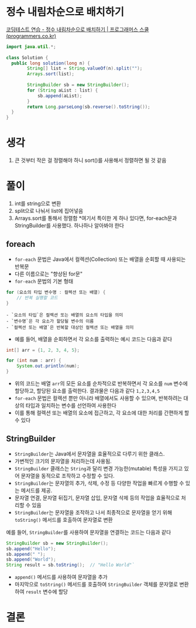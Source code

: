 #  정수 내림차순으로 배치하기
[코딩테스트 연습 \- 정수 내림차순으로 배치하기 | 프로그래머스 스쿨 (programmers.co.kr)](https://school.programmers.co.kr/learn/courses/30/lessons/12933)

```java
import java.util.*;
 
class Solution {
  public long solution(long n) {
        String[] list = String.valueOf(n).split("");
        Arrays.sort(list);
 
        StringBuilder sb = new StringBuilder();
        for (String aList : list) {
            sb.append(aList);
        }
        return Long.parseLong(sb.reverse().toString());
  }
}
```

# 생각 
1. 큰 것부터 작은 걸 정렬해야 하니 sort()를 사용해서 정렬하면 될 것 같음

# 풀이
1. int를 string으로 변환
2. split으로 나눠서 list에 집어넣음
3. Arrays.sort를 통해서 정렬함
*여기서 특이한 게 하나 있다면, for-each문과 StringBuilder를 사용했다. 하나하나 알아봐야 한다

## foreach
- `for-each` 문법은 Java에서 컬렉션(Collection) 또는 배열을 순회할 때 사용되는 반복문
- 다른 이름으로는 "향상된 for문"
- `for-each` 문법의 기본 형태
```java
for (요소의 타입 변수명 : 컬렉션 또는 배열) {
    // 반복 실행할 코드
} 
```
    - `요소의 타입`은 컬렉션 또는 배열의 요소의 타입을 의미
    - `변수명`은 각 요소가 할당될 변수의 이름
    - `컬렉션 또는 배열`은 반복할 대상인 컬렉션 또는 배열을 의미
- 예를 들어, 배열을 순회하면서 각 요소를 출력하는 예시 코드는 다음과 같다

```java
int[] arr = {1, 2, 3, 4, 5};

for (int num : arr) {
    System.out.println(num);
}
```
- 위의 코드는 배열 `arr`의 모든 요소를 순차적으로 반복하면서 각 요소를 `num` 변수에 할당하고, 할당된 요소를 출력한다. 결과물은 다음과 같다 `1,2,3,4,5`
- `for-each` 문법은 컬렉션 뿐만 아니라 배열에서도 사용할 수 있으며, 반복하려는 대상의 타입과 일치하는 변수를 선언하여 사용한다 
- 이를 통해 컬렉션 또는 배열의 요소에 접근하고, 각 요소에 대한 처리를 간편하게 할 수 있다

## StringBuilder 
- `StringBuilder`는 Java에서 문자열을 효율적으로 다루기 위한 클래스. 
- 가변적인 크기의 문자열을 처리하는데 사용됨. 
- `StringBuilder` 클래스는 `String`과 달리 변경 가능한(mutable) 특성을 가지고 있어 문자열을 동적으로 조작하고 수정할 수 있다.
- `StringBuilder`는 문자열의 추가, 삭제, 수정 등 다양한 작업을 빠르게 수행할 수 있는 메서드를 제공. 
- 문자열 연결, 문자열 뒤집기, 문자열 삽입, 문자열 삭제 등의 작업을 효율적으로 처리할 수 있음
- `StringBuilder`는 문자열을 조작하고 나서 최종적으로 문자열을 얻기 위해 `toString()` 메서드를 호출하여 문자열로 변환

예를 들어, `StringBuilder`를 사용하여 문자열을 연결하는 코드는 다음과 같다
```java
StringBuilder sb = new StringBuilder();
sb.append("Hello");
sb.append(" ");
sb.append("World");
String result = sb.toString();  // "Hello World"`
```
- `append()` 메서드를 사용하여 문자열을 추가
- 마지막으로 `toString()` 메서드를 호출하여 `StringBuilder` 객체를 문자열로 변환하여 `result` 변수에 할당

# 결론

